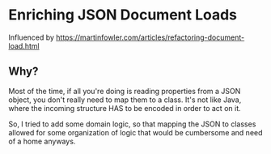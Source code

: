 # Enriching JSON Document Loads
Influenced by https://martinfowler.com/articles/refactoring-document-load.html

## Why?
Most of the time, if all you're doing is reading properties from a JSON object, you don't really need to map them to a class. It's not like Java, where the incoming structure HAS to be encoded in order to act on it.

So, I tried to add some domain logic, so that mapping the JSON to classes allowed for some organization of logic that would be cumbersome and need of a home anyways.